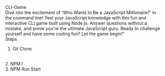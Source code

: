 C L I - G a m e
<br>
Dive into the excitement of 'Who Wants to Be a JavaScript Millionaire?' in the command line! Test your JavaScript knowledge with this fun and interactive CLI game built using Node.js. Answer questions without a mistake, and prove you're the ultimate JavaScript guru. Ready to challenge yourself and have some coding fun? Let the game begin!"
<br>
Steps
<br>
1. Git Clone
<br>
2. NPM I
<br>
3. NPM Run Start
<br> 
 
 
